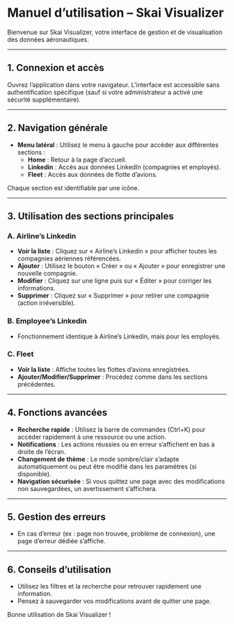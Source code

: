 # Manuel d’utilisation – Skai Visualizer

Bienvenue sur Skai Visualizer, votre interface de gestion et de visualisation des données aéronautiques.

---

## 1. Connexion et accès

Ouvrez l’application dans votre navigateur. L’interface est accessible sans authentification spécifique (sauf si votre administrateur a activé une sécurité supplémentaire).

---

## 2. Navigation générale

- **Menu latéral** : Utilisez le menu à gauche pour accéder aux différentes sections :
  - **Home** : Retour à la page d’accueil.
  - **Linkedin** : Accès aux données LinkedIn (compagnies et employés).
  - **Fleet** : Accès aux données de flotte d’avions.

Chaque section est identifiable par une icône.

---

## 3. Utilisation des sections principales

### A. Airline’s Linkedin

- **Voir la liste** : Cliquez sur « Airline’s Linkedin » pour afficher toutes les compagnies aériennes référencées.
- **Ajouter** : Utilisez le bouton « Créer » ou « Ajouter » pour enregistrer une nouvelle compagnie.
- **Modifier** : Cliquez sur une ligne puis sur « Éditer » pour corriger les informations.
- **Supprimer** : Cliquez sur « Supprimer » pour retirer une compagnie (action irréversible).

### B. Employee’s Linkedin

- Fonctionnement identique à Airline’s Linkedin, mais pour les employés.

### C. Fleet

- **Voir la liste** : Affiche toutes les flottes d’avions enregistrées.
- **Ajouter/Modifier/Supprimer** : Procédez comme dans les sections précédentes.

---

## 4. Fonctions avancées

- **Recherche rapide** : Utilisez la barre de commandes (Ctrl+K) pour accéder rapidement à une ressource ou une action.
- **Notifications** : Les actions réussies ou en erreur s’affichent en bas à droite de l’écran.
- **Changement de thème** : Le mode sombre/clair s’adapte automatiquement ou peut être modifié dans les paramètres (si disponible).
- **Navigation sécurisée** : Si vous quittez une page avec des modifications non sauvegardées, un avertissement s’affichera.

---

## 5. Gestion des erreurs

- En cas d’erreur (ex : page non trouvée, problème de connexion), une page d’erreur dédiée s’affiche.

---

## 6. Conseils d’utilisation

- Utilisez les filtres et la recherche pour retrouver rapidement une information.
- Pensez à sauvegarder vos modifications avant de quitter une page.

Bonne utilisation de Skai Visualizer !
